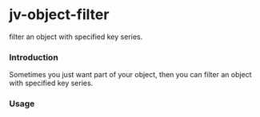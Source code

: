 # jv-object-filter
filter an object with specified key series.

### Introduction
Sometimes you just want part of your object, then you can filter an object with specified key series.

### Usage


